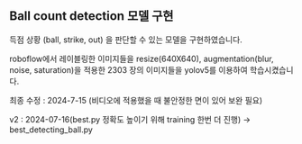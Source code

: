 ## 	Ball count detection 모델 구현 

득점 상황 (ball, strike, out) 을 판단할 수 있는 모델을 구현하였습니다.

roboflow에서 레이블링한 이미지들을 resize(640X640), augmentation(blur, noise, saturation)을 적용한 2303 장의 이미지들을 yolov5를 이용하여 학습시켰습니다.

최종 수정 : 2024-7-15 (비디오에 적용했을 때 불안정한 면이 있어 보완 필요)


v2 : 2024-07-16(best.py 정확도 높이기 위해 training 한번 더 진행) -> best_detecting_ball.py


